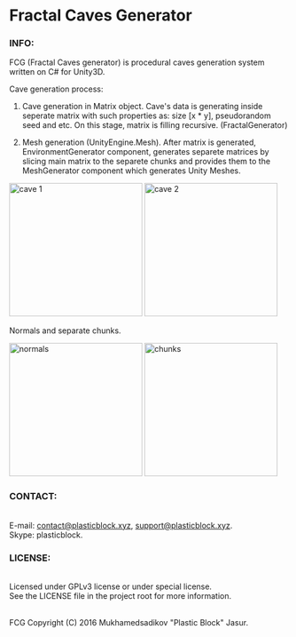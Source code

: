# Fractal Caves Generator

### INFO:

FCG (Fractal Caves generator) is procedural caves generation system written on C# for Unity3D.

Cave generation process:

1. Cave generation in Matrix object. 
Cave's data is generating inside seperate matrix with such properties as: size [x * y], pseudorandom seed and etc.
On this stage, matrix is filling recursive. (FractalGenerator)

2. Mesh generation (UnityEngine.Mesh). 
After matrix is generated, EnvironmentGenerator component, generates separete matrices by slicing main matrix to the
separete chunks and provides them to the MeshGenerator component which generates Unity Meshes.

<p align="left">
	<img alt="cave 1" src="http://i.imgur.com/tb4ju2z.png" height="240" width="240">
	<img alt="cave 2" src="http://i.imgur.com/eeDgeGa.png" height="240" width="240">
</p>
Normals and separate chunks.
<p align="left">
	<img alt="normals" src="http://i.imgur.com/qq2VZBG.png" height="240" width="240">
	<img alt="chunks" src="http://i.imgur.com/c3DSrvM.png" height="240" width="240">
</p>


### CONTACT:
<br>E-mail: contact@plasticblock.xyz, support@plasticblock.xyz.
<br>Skype: plasticblock.

### LICENSE:

<br>Licensed under GPLv3 license or under special license. 
<br>See the LICENSE file in the project root for more information.

<br>FCG Copyright (C) 2016 Mukhamedsadikov "Plastic Block" Jasur.
